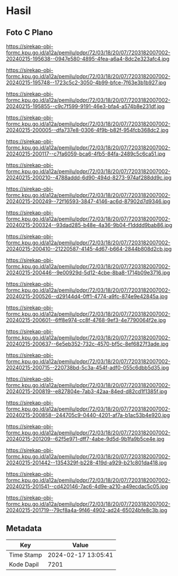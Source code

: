 # Hasil

## Foto C Plano

https://sirekap-obj-formc.kpu.go.id/a12a/pemilu/pdpr/72/03/18/20/07/7203182007002-20240215-195638--0947e580-4895-4fea-a6a4-8dc2e323afc4.jpg

https://sirekap-obj-formc.kpu.go.id/a12a/pemilu/pdpr/72/03/18/20/07/7203182007002-20240215-195748--1723c5c2-3050-4b99-bfce-7f63e3b1b927.jpg

https://sirekap-obj-formc.kpu.go.id/a12a/pemilu/pdpr/72/03/18/20/07/7203182007002-20240215-195855--c9c7f599-9191-46e3-bfa4-a574b8e231df.jpg

https://sirekap-obj-formc.kpu.go.id/a12a/pemilu/pdpr/72/03/18/20/07/7203182007002-20240215-200005--dfa737e8-0306-4f9b-b82f-954fcb368dc2.jpg

https://sirekap-obj-formc.kpu.go.id/a12a/pemilu/pdpr/72/03/18/20/07/7203182007002-20240215-200117--c7fa6059-bca6-4fb5-84fa-2489c5c6ca51.jpg

https://sirekap-obj-formc.kpu.go.id/a12a/pemilu/pdpr/72/03/18/20/07/7203182007002-20240215-200210--4788addd-6d90-494d-8273-974af288dd9c.jpg

https://sirekap-obj-formc.kpu.go.id/a12a/pemilu/pdpr/72/03/18/20/07/7203182007002-20240215-200249--72f16593-3847-4146-ac6d-87902d7d9346.jpg

https://sirekap-obj-formc.kpu.go.id/a12a/pemilu/pdpr/72/03/18/20/07/7203182007002-20240215-200324--93dad285-b48e-4a36-9b04-f1dddd9bab86.jpg

https://sirekap-obj-formc.kpu.go.id/a12a/pemilu/pdpr/72/03/18/20/07/7203182007002-20240215-200410--21220587-4145-4d67-b664-2844b808d2cb.jpg

https://sirekap-obj-formc.kpu.go.id/a12a/pemilu/pdpr/72/03/18/20/07/7203182007002-20240215-200446--9e00929d-5d12-4cbe-8ba8-1714b09e3716.jpg

https://sirekap-obj-formc.kpu.go.id/a12a/pemilu/pdpr/72/03/18/20/07/7203182007002-20240215-200526--d29144d4-0ff1-4774-a9fc-874e9e42845a.jpg

https://sirekap-obj-formc.kpu.go.id/a12a/pemilu/pdpr/72/03/18/20/07/7203182007002-20240215-200601--6ff8e974-cc8f-4768-9ef3-4e7790064f2e.jpg

https://sirekap-obj-formc.kpu.go.id/a12a/pemilu/pdpr/72/03/18/20/07/7203182007002-20240215-200637--6e5eb352-732c-4570-bf5c-8ef6827f3ade.jpg

https://sirekap-obj-formc.kpu.go.id/a12a/pemilu/pdpr/72/03/18/20/07/7203182007002-20240215-200715--220738bd-5c3a-454f-adf0-055c6dbb5d35.jpg

https://sirekap-obj-formc.kpu.go.id/a12a/pemilu/pdpr/72/03/18/20/07/7203182007002-20240215-200819--e827804e-7ab3-42aa-84ed-d82cd1f1385f.jpg

https://sirekap-obj-formc.kpu.go.id/a12a/pemilu/pdpr/72/03/18/20/07/7203182007002-20240215-200858--244705c9-0440-4201-af7a-b1ac53b4e920.jpg

https://sirekap-obj-formc.kpu.go.id/a12a/pemilu/pdpr/72/03/18/20/07/7203182007002-20240215-201209--62f5e971-dff7-4abe-9d5d-9b1fa9b5ce4e.jpg

https://sirekap-obj-formc.kpu.go.id/a12a/pemilu/pdpr/72/03/18/20/07/7203182007002-20240215-201442--1354329f-b228-419d-a929-b21c801da418.jpg

https://sirekap-obj-formc.kpu.go.id/a12a/pemilu/pdpr/72/03/18/20/07/7203182007002-20240215-201541--cd420146-7ac6-4d9e-a210-a49ecdac5c05.jpg

https://sirekap-obj-formc.kpu.go.id/a12a/pemilu/pdpr/72/03/18/20/07/7203182007002-20240215-201719--79cf8a4a-9f46-4902-ad24-65024bfe8c3b.jpg


## Metadata

| Key        | Value               |
| ---------- | ------------------- |
| Time Stamp | 2024-02-17 13:05:41 |
| Kode Dapil | 7201                |




